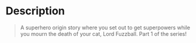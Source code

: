 # Description
> A superhero origin story where you set out to get superpowers while you mourn the death of your cat, Lord Fuzzball. Part 1 of the series!
